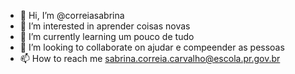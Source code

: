 - 👋 Hi, I’m @correiasabrina
- 👀 I’m interested in  aprender coisas novas
- 🌱 I’m currently learning  um pouco de tudo
- 💞️ I’m looking to collaborate on ajudar e compeender as pessoas
- 📫 How to reach me  sabrina.correia.carvalho@escola.pr.gov.br

